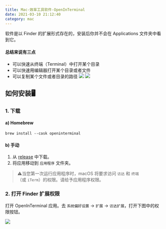 ```yaml
---
title: Mac-效率工具软件-OpenInTerminal
date: 2021-03-10 21:12:40
category: mac
---
```

软件是以 Finder 的扩展形式存在的，安装后你并不会在 Applications 文件夹中看到它。

#### 总结来说有三点

- 可以快速从终端（Terminal）中打开某个目录
- 可以快速用编辑器打开某个目录或者文件
- 可以复制某个文件或者目录的路径
![](https://upload-images.jianshu.io/upload_images/10024246-4dcfaae0ade1f4a7.png?imageMogr2/auto-orient/strip%7CimageView2/2/w/1240)
![](https://upload-images.jianshu.io/upload_images/10024246-ce3c7903db535631.png?imageMogr2/auto-orient/strip%7CimageView2/2/w/1240)
## 如何安装🖥

### 1\. 下载

#### a) Homebrew

```
brew install --cask openinterminal
```

#### b) 手动

1.  从 [release](https://github.com/Ji4n1ng/OpenInTerminal/releases) 中下载。
2.  将应用移动到 `应用程序` 文件夹。

> ⚠️当您第一次运行应用程序时，macOS 将要求访问 `访达` 和 `终端`（或 `iTerm`）的权限。请给予应用程序权限。

### [](https://github.com/Ji4n1ng/OpenInTerminal/blob/master/Resources/README-zh.md#2-%E6%89%93%E5%BC%80-finder-%E6%89%A9%E5%B1%95%E6%9D%83%E9%99%90)2\. 打开 Finder 扩展权限

打开 OpenInTerminal 应用。去 `系统偏好设置` -> `扩展` -> `访达扩展`，打开下图中的权限按钮。

![](https://upload-images.jianshu.io/upload_images/10024246-1f143a78e0bf16ca.png?imageMogr2/auto-orient/strip%7CimageView2/2/w/1240)


